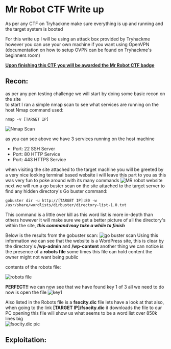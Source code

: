 # Mr Robot CTF Write up
As per any CTF on Tryhackme make sure everything is up and running and the target system is booted 

For this write up I will be using an attack box provided by Tryhackme however you can use your own machine if you want using OpenVPN (documentation on how to setup OVPN can be found on Tryhackme's beginners room)

**[Upon finishing this CTF you will be awarded the Mr Robot CTF badge](https://tryhackme.com/UwUtisum/badges/mr-robot)**
## Recon:
as per any pen testing challenge we will start by doing some basic recon on the site  
to start I ran a simple nmap scan to see what services are running on the host
Nmap command used:

    nmap -v [TARGET IP]

![Nmap Scan](https://femboy.beauty/WW5xc.png)

as you can see above we have 3 services running on the host machine 

 - Port: 22 SSH Server
 - Port: 80 HTTP Service
 - Port: 443 HTTPS Service

when visiting the site attached to the target machine you will be greeted by a very nice looking terminal based website i will leave this part to you as this was very fun to poke around with its many commands 
![MR robot website](https://femboy.beauty/HOSuq.png)
next we will run a go buster scan on the site attached to the target server to find any hidden directory's 
Go buster command:

    gobuster dir -u http://[TARGET IP]:80 -w /usr/share/wordlists/dirbuster/directory-list-1.0.txt
This command is a little over kill as this word list is more in-depth than others however it will make sure we get a better picture of all the directory's within the site, ***this command may take a while to finish***

Below is the results from the gobuster scan:
![go buster scan](https://femboy.beauty/2Vhmp.png)
Using this information we can see that the website is a WordPress site, this is clear by the directory's 
**/wp-admin** and **/wp-content** another thing we can notice is the presence of a **robots file** some times this file can hold content the owner might not want being public 

contents of the robots file:

![robots file](https://femboy.beauty/OslNi.png)

**PERFECT!!** we can now see that we have found key 1 of 3 all we need to do now is open the file
![key1](https://femboy.beauty/afo3P.png)

Also listed in the Robots file is a **fsocity.dic** file
lets have a look at that also,
when going to the link **[TARGET IP]/fsocity.dic** it downloads the file to our PC opening this file will show us what seems to be a word list over 850k lines big<br>
![fsocity.dic pic](https://femboy.beauty/P7NAh.png)
## Exploitation:
